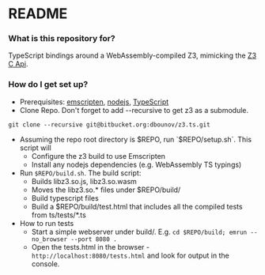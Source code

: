 # README #

### What is this repository for? ###

TypeScript bindings around a WebAssembly-compiled Z3, mimicking the [Z3 C Api](https://z3prover.github.io/api/html/group__capi.html).

### How do I get set up? ###

* Prerequisites:	[emscripten](https://github.com/kripken/emscripten), [nodejs](https://nodejs.org/en/), [TypeScript](https://www.typescriptlang.org/)
* Clone Repo. Don't forget to add --recursive to get z3 as a submodule.
```
git clone --recursive git@bitbucket.org:dbounov/z3.ts.git
```
* Assuming the repo root directory is $REPO, run `$REPO/setup.sh`. This script will
    * Configure the z3 build to use Emscripten
    * Install any nodejs dependencies (e.g. WebAssembly TS typings)
* Run `$REPO/build.sh`. The build script:
    * Builds libz3.so.js, libz3.so.wasm
    * Moves the libz3.so.* files under $REPO/build/
    * Build typescript files
    * Build a $REPO/build/test.html that includes all the compiled tests from ts/tests/*.ts
* How to run tests
    * Start a simple webserver under build/. E.g. `cd $REPO/build; emrun --no_browser --port 8080 .`
    * Open the tests.html in the browser - `http://localhost:8080/tests.html` and look for output in the console.